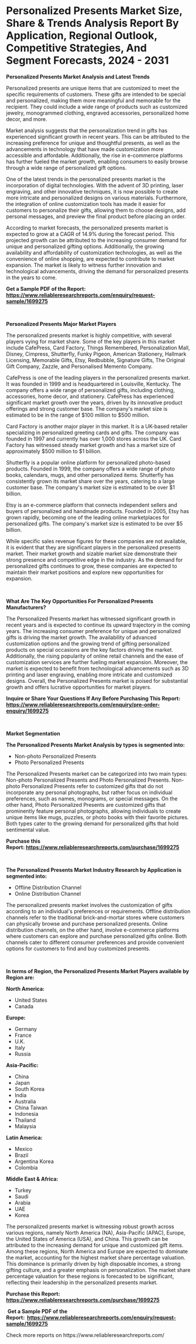 <p><h1>Personalized Presents Market Size, Share & Trends Analysis Report By Application, Regional Outlook, Competitive Strategies, And Segment Forecasts, 2024 - 2031</h1></p><p><strong>Personalized Presents Market Analysis and Latest Trends</strong></p>
<p><p>Personalized presents are unique items that are customized to meet the specific requirements of customers. These gifts are intended to be special and personalized, making them more meaningful and memorable for the recipient. They could include a wide range of products such as customized jewelry, monogrammed clothing, engraved accessories, personalized home decor, and more.</p><p>Market analysis suggests that the personalization trend in gifts has experienced significant growth in recent years. This can be attributed to the increasing preference for unique and thoughtful presents, as well as the advancements in technology that have made customization more accessible and affordable. Additionally, the rise in e-commerce platforms has further fueled the market growth, enabling consumers to easily browse through a wide range of personalized gift options.</p><p>One of the latest trends in the personalized presents market is the incorporation of digital technologies. With the advent of 3D printing, laser engraving, and other innovative techniques, it is now possible to create more intricate and personalized designs on various materials. Furthermore, the integration of online customization tools has made it easier for customers to personalize their gifts, allowing them to choose designs, add personal messages, and preview the final product before placing an order.</p><p>According to market forecasts, the personalized presents market is expected to grow at a CAGR of 14.9% during the forecast period. This projected growth can be attributed to the increasing consumer demand for unique and personalized gifting options. Additionally, the growing availability and affordability of customization technologies, as well as the convenience of online shopping, are expected to contribute to market expansion. The market is likely to witness further innovation and technological advancements, driving the demand for personalized presents in the years to come.</p></p>
<p><strong>Get a Sample PDF of the Report:&nbsp; <a href="https://www.reliableresearchreports.com/enquiry/request-sample/1699275">https://www.reliableresearchreports.com/enquiry/request-sample/1699275</a></strong></p>
<p>&nbsp;</p>
<p><strong>Personalized Presents Major Market Players</strong></p>
<p><p>The personalized presents market is highly competitive, with several players vying for market share. Some of the key players in this market include CafePress, Card Factory, Things Remembered, Personalization Mall, Disney, Cimpress, Shutterfly, Funky Pigeon, American Stationery, Hallmark Licensing, Memorable Gifts, Etsy, Redbubble, Signature Gifts, The Original Gift Company, Zazzle, and Personalised Memento Company.</p><p>CafePress is one of the leading players in the personalized presents market. It was founded in 1999 and is headquartered in Louisville, Kentucky. The company offers a wide range of personalized gifts, including clothing, accessories, home decor, and stationery. CafePress has experienced significant market growth over the years, driven by its innovative product offerings and strong customer base. The company's market size is estimated to be in the range of $100 million to $500 million.</p><p>Card Factory is another major player in this market. It is a UK-based retailer specializing in personalized greeting cards and gifts. The company was founded in 1997 and currently has over 1,000 stores across the UK. Card Factory has witnessed steady market growth and has a market size of approximately $500 million to $1 billion.</p><p>Shutterfly is a popular online platform for personalized photo-based products. Founded in 1999, the company offers a wide range of photo books, calendars, mugs, and other personalized items. Shutterfly has consistently grown its market share over the years, catering to a large customer base. The company's market size is estimated to be over $1 billion.</p><p>Etsy is an e-commerce platform that connects independent sellers and buyers of personalized and handmade products. Founded in 2005, Etsy has grown rapidly, becoming one of the leading online marketplaces for personalized gifts. The company's market size is estimated to be over $5 billion.</p><p>While specific sales revenue figures for these companies are not available, it is evident that they are significant players in the personalized presents market. Their market growth and sizable market size demonstrate their strong presence and competitive edge in the industry. As the demand for personalized gifts continues to grow, these companies are expected to maintain their market positions and explore new opportunities for expansion.</p></p>
<p>&nbsp;</p>
<p><strong>What Are The Key Opportunities For Personalized Presents Manufacturers?</strong></p>
<p><p>The Personalized Presents market has witnessed significant growth in recent years and is expected to continue its upward trajectory in the coming years. The increasing consumer preference for unique and personalized gifts is driving the market growth. The availability of advanced customization options and the growing trend of gifting personalized products on special occasions are the key factors driving the market. Additionally, the rising popularity of online retail channels and the ease of customization services are further fueling market expansion. Moreover, the market is expected to benefit from technological advancements such as 3D printing and laser engraving, enabling more intricate and customized designs. Overall, the Personalized Presents market is poised for substantial growth and offers lucrative opportunities for market players.</p></p>
<p><strong>Inquire or Share Your Questions If Any Before Purchasing This Report: <a href="https://www.reliableresearchreports.com/enquiry/pre-order-enquiry/1699275">https://www.reliableresearchreports.com/enquiry/pre-order-enquiry/1699275</a></strong></p>
<p>&nbsp;</p>
<p><strong>Market Segmentation</strong></p>
<p><strong>The Personalized Presents Market Analysis by types is segmented into:</strong></p>
<p><ul><li>Non-photo Personalized Presents</li><li>Photo Personalized Presents</li></ul></p>
<p><p>The Personalized Presents market can be categorized into two main types: Non-photo Personalized Presents and Photo Personalized Presents. Non-photo Personalized Presents refer to customized gifts that do not incorporate any personal photographs, but rather focus on individual preferences, such as names, monograms, or special messages. On the other hand, Photo Personalized Presents are customized gifts that prominently feature personal photographs, allowing individuals to create unique items like mugs, puzzles, or photo books with their favorite pictures. Both types cater to the growing demand for personalized gifts that hold sentimental value.</p></p>
<p><strong>Purchase this Report:&nbsp;<a href="https://www.reliableresearchreports.com/purchase/1699275">https://www.reliableresearchreports.com/purchase/1699275</a></strong></p>
<p>&nbsp;</p>
<p><strong>The Personalized Presents Market Industry Research by Application is segmented into:</strong></p>
<p><ul><li>Offline Distribution Channel</li><li>Online Distribution Channel</li></ul></p>
<p><p>The personalized presents market involves the customization of gifts according to an individual's preferences or requirements. Offline distribution channels refer to the traditional brick-and-mortar stores where customers can physically browse and purchase personalized presents. Online distribution channels, on the other hand, involve e-commerce platforms where customers can explore and purchase personalized gifts online. Both channels cater to different consumer preferences and provide convenient options for customers to find and buy customized presents.</p></p>
<p>&nbsp;</p>
<p><strong>In terms of Region, the Personalized Presents Market Players available by Region are:</strong></p>
<p>
    <p> <strong> North America: </strong>
        <ul>
            <li>United States</li>
            <li>Canada</li>
        </ul>
        </p> 
    <p> <strong> Europe: </strong>
        <ul>
            <li>Germany</li>
            <li>France</li>
            <li>U.K.</li>
            <li>Italy</li>
            <li>Russia</li>
        </ul>
        </p> 
    <p> <strong> Asia-Pacific: </strong>
        <ul>
            <li>China</li>
            <li>Japan</li>
            <li>South Korea</li>
            <li>India</li>
            <li>Australia</li>
            <li>China Taiwan</li>
            <li>Indonesia</li>
            <li>Thailand</li>
            <li>Malaysia</li>
        </ul>
        </p> 
    <p> <strong> Latin America: </strong>
        <ul>
            <li>Mexico</li>
            <li>Brazil</li>
            <li>Argentina Korea</li>
            <li>Colombia</li>
        </ul>
        </p> 
    <p> <strong> Middle East & Africa: </strong>
        <ul>
            <li>Turkey</li>
            <li>Saudi</li>
            <li>Arabia</li>
            <li>UAE</li>
            <li>Korea</li>
        </ul>
    </p>
    </p>
<p><p>The personalized presents market is witnessing robust growth across various regions, namely North America (NA), Asia-Pacific (APAC), Europe, the United States of America (USA), and China. This growth can be attributed to the increasing demand for unique and customized gift items. Among these regions, North America and Europe are expected to dominate the market, accounting for the highest market share percentage valuation. This dominance is primarily driven by high disposable incomes, a strong gifting culture, and a greater emphasis on personalization. The market share percentage valuation for these regions is forecasted to be significant, reflecting their leadership in the personalized presents market.</p></p>
<p><strong>Purchase this Report: <a href="https://www.reliableresearchreports.com/purchase/1699275">https://www.reliableresearchreports.com/purchase/1699275</a></strong></p>
<p>&nbsp;<strong>Get a Sample PDF of the Report:&nbsp;&nbsp;<a href="https://www.reliableresearchreports.com/enquiry/request-sample/1699275">https://www.reliableresearchreports.com/enquiry/request-sample/1699275</a></strong></p>
<p><strong></strong></p>
<p>Check more reports on https://www.reliableresearchreports.com/</p>
